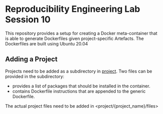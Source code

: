 # Reproducibility Engineering Lab Session 10
This repository provides a setup for creating a Docker meta-container that is able to generate Dockerfiles given project-specific Artefacts. The Dockerfiles are built using Ubuntu 20.04

## Adding a Project
Projects need to be added as a subdirectory in [project](project/). Two files can be provided in the subdirectory: 
* <packages> provides a list of packages that should be installed in the container.
* <Dockerfile-append> contains Dockerfile instructions that are appended to the generic Dockerfile.

The actual project files need to be added in <project/{project_name}/files>  
